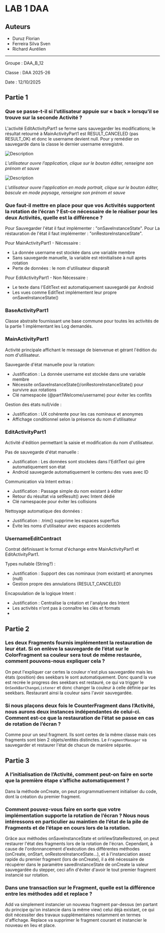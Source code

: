 # LAB 1 DAA
## Auteurs
- Duruz Florian
- Ferreira Silva Sven
- Richard Aurélien

---
Groupe : DAA_B_12

Classe : DAA 2025-26

Date : 12/10/2025

## Partie 1

### Que se passe-t-il si l’utilisateur appuie sur « back » lorsqu’il se trouve sur la seconde Activité ?

L'activité EditActivityPart1 se ferme sans sauvegarder les modifications; le résultat retourné à MainActivityPart1 est RESULT_CANCELED (pas RESULT_OK) et donc le username devient null.
Pour y remédier on sauvegarde dans la classe le dernier username enregistré.

![Description](imgs/Part1UML.png)


*L’utilisateur ouvre l’application, clique sur le bouton éditer, renseigne son prénom et sauve*

<div style="page-break-after: always;"></div>

![Description](imgs/Part1UMLRotation.png) 


*L’utilisateur ouvre l’application en mode portrait, clique sur le bouton éditer, bascule en mode paysage, renseigne son prénom et sauve*

### Que faut-il mettre en place pour que vos Activités supportent la rotation de l’écran ? Est-ce nécessaire de le réaliser pour les deux Activités, quelle est la différence ?

Pour Sauvegarder l'état il faut implémenter : "onSaveInstanceState".
Pour La réstauration de l'état il faut implémenter : "onRestoreInstanceState".

Pour MainActivityPart1 - Nécessaire :
* La donnée username est stockée dans une variable membre
* Sans sauvegarde manuelle, la variable est réinitialisée à null après rotation
* Perte de données : le nom d'utilisateur disparaît

Pour EditActivityPart1 - Non Nécessaire :
* Le texte dans l'EditText est automatiquement sauvegardé par Android
* Les vues comme EditText implémentent leur propre onSaveInstanceState()

### BaseActivityPart1
Classe abstraite fournissant une base commune pour toutes les activités de la partie 1 implémentant les Log demandés.

### MainActivityPart1
Activité principale affichant le message de bienvenue et gérant l'édition du nom d'utilisateur.

Sauvegarde d'état manuelle pour la rotation:
* Justification : La donnée username est stockée dans une variable membre
* Nécessite onSaveInstanceState()/onRestoreInstanceState() pour survivre aux rotations
* Clé namespacée (@part1Welcome/username) pour éviter les conflits

Gestion des états null/vide :
* Justification : UX cohérente pour les cas nominaux et anonymes
* Affichage conditionnel selon la présence du nom d'utilisateur

### EditActivityPart1
Activité d'édition permettant la saisie et modification du nom d'utilisateur.

Pas de sauvegarde d'état manuelle :
* Justification : Les données sont stockées dans l'EditText qui gère automatiquement son état
* Android sauvegarde automatiquement le contenu des vues avec ID

Communication via Intent extras :
* Justification : Passage simple du nom existant à éditer
* Retour du résultat via setResult() avec Intent dédié
* Clé namespacée pour éviter les collisions

Nettoyage automatique des données :
* Justification : .trim() supprime les espaces superflus
* Évite les noms d'utilisateur avec espaces accidentels

### UsernameEditContract
Contrat définissant le format d'échange entre MainActivityPart1 et EditActivityPart1.

Types nullable (String?) :
* Justification : Support des cas nominaux (nom existant) et anonymes (null)
* Gestion propre des annulations (RESULT_CANCELED)

Encapsulation de la logique Intent :
* Justification : Centralise la création et l'analyse des Intent
* Les activités n'ont pas à connaître les clés et formats
* 
## Partie 2
### Les deux Fragments fournis implémentent la restauration de leur état. Si on enlève la sauvegarde de l’état sur le ColorFragment sa couleur sera tout de même restaurée, comment pouvons-nous expliquer cela ?
On peut l'expliquer car certes la couleur n'est plus sauvegardée mais les états (position) des seekbars le sont automatiquement. Donc quand la vue est recrée le progress des seekbars est restauré, ce qui va trigger le `OnSeekBarChangeListener` et donc changer la couleur à celle définie par les seekbars. Restaurant ainsi la couleur sans l'avoir sauvegardée.

### Si nous plaçons deux fois le CounterFragment dans l’Activité, nous aurons deux instances indépendantes de celui-ci. Comment est-ce que la restauration de l’état se passe en cas de rotation de l’écran ?
Comme pour un seul fragment. Ils sont certes de la même classe mais ces fragments sont bien 2 objets/entités distinctes. Le `FragmentManager` va sauvegarder et restaurer l'état de chacun de manière séparée.

## Partie 3

### A l’initialisation de l’Activité, comment peut-on faire en sorte que la première étape s’affiche automatiquement ?

Dans la méthode onCreate, on peut programmativement initialiser du code, dont la création du premier fragment.

### Comment pouvez-vous faire en sorte que votre implémentation supporte la rotation de l’écran ? Nous nous intéressons en particulier au maintien de l’état de la pile de Fragments et de l’étape en cours lors de la rotation.

Grâce aux méthodes onSaveInstanceState et onViewStateRestored, on peut restaurer l'état des fragments lors de la rotation de l'écran.
Cependant, à cause de l'ordonnancement d'exécution des différentes méthodes (onCreate, onStart, onRestoreInstanceState...), et à l'instanciation assez rapide du premier fragment (lors de onCreate), il a été nécessaire de récupérer dans le paramètre savedInstanceState de onCreate la valeur sauvegardée du stepper, ceci afin d'éviter d'avoir le tout premier fragment instancié sur rotation.

### Dans une transaction sur le Fragment, quelle est la différence entre les méthodes add et replace ?

Add va simplement instancier un nouveau fragment par-dessus (en partant du principe qu'on instancie dans la même view) celui déjà existant, ce qui doit nécessiter des travaux supplémentaires notamment en termes d'affichage.
Replace va supprimer le fragment courant et instancier le nouveau en lieu et place.